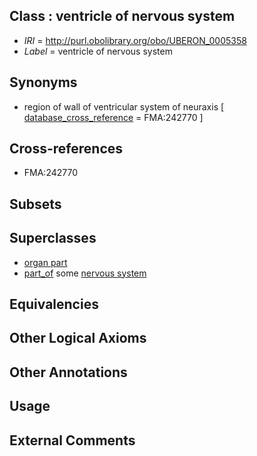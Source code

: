 
## Class : ventricle of nervous system

 * *IRI* = http://purl.obolibrary.org/obo/UBERON_0005358
 * *Label* = ventricle of nervous system

## Synonyms

 * region of wall of ventricular system of neuraxis [ [database_cross_reference](../../ef/oboInOwl#hasDbXref.md) = FMA:242770 ]

## Cross-references

 * FMA:242770

## Subsets


## Superclasses

 * [organ part](../../UBERON/64/UBERON_0000064.md)
 * [part_of](../../BFO/50/BFO_0000050.md) some [nervous system](../../UBERON/16/UBERON_0001016.md)

## Equivalencies


## Other Logical Axioms


## Other Annotations


## Usage


## External Comments

